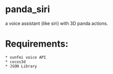 panda_siri
==========

a voice assistant (like siri) with 3D panda actions.

# Requirements:
    * xunfei voice API
    * cocos3d
    * JSON Library
